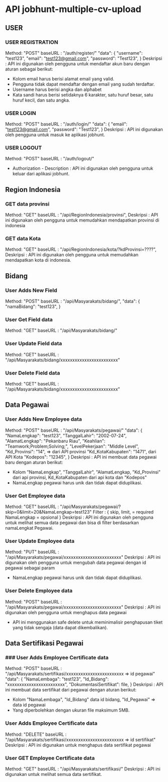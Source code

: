 # API jobhunt-multiple-cv-upload

## USER

### USER REGISTRATION
Method: "POST"
baseURL : "/auth/register/"
"data": {
    "username": "test123",
    "email": "test123@gmail.com",
    "password": "Test123",
}
Deskripsi :
API ini digunakan oleh pengguna untuk mendaftar akun baru dengan aturan sebagai berikut:
- Kolom email harus berisi alamat email yang valid.
- Pengguna tidak dapat mendaftar dengan email yang sudah terdaftar.
- Username harus berisi angka dan alphabet
- Kata sandi harus berisi setidaknya 6 karakter, satu huruf besar, satu huruf kecil, dan satu angka.

### USER LOGIN
Method: "POST"
baseURL : "/auth/login/"
"data": {
    "email": "test123@gmail.com",
    "password": "Test123",
}
Deskripsi :
API ini digunakan oleh pengguna untuk masuk ke aplikasi jobhunt.

### USER LOGOUT
Method: "POST"
baseURL : "/auth/logout/"
 - Authorization -
Description :
API ini digunakan oleh pengguna untuk keluar dari aplikasi jobhunt.

## Region Indonesia

### GET data provinsi
Method: "GET"
baseURL : "/api/RegionIndonesia/provinsi",
Deskripsi :
API ini digunakan oleh pengguna untuk memudahkan mendapatkan provinsi di indonesia

### GET data Kota
Method: "GET"
baseURL : "/api/RegionIndonesia/kota/?kdProvinsi=????",
Deskripsi :
API ini digunakan oleh pengguna untuk memudahkan mendapatkan kota di indonesia.


## Bidang

### User Adds New Field
Method: "POST"
baseURL : "/api/Masyarakats/bidang/",
"data": {
    "namaBidang": "test123",
}

### User Get Field data
Method: "GET"
baseURL : "/api/Masyarakats/bidang/"

### User Update Field data
Method: "GET"
baseURL : "/api/Masyarakats/bidang/xxxxxxxxxxxxxxxxxxxxxxxx"

### User Delete Field data
Method: "GET"
baseURL : "/api/Masyarakats/bidang/xxxxxxxxxxxxxxxxxxxxxxxx"


## Data Pegawai

### User Adds New Employee data
Method: "POST"
baseURL : "/api/Masyarakats/pegawai/"
"data": {
    "NamaLengkap": "test123",
    "TanggalLahir": "2002-07-24",
    "AlamatLengkap": "Pekanbaru Riau",
    "Keahlian": "Teamwork;Problem;Solving;",
    "LevelPekerjaan": "Middle Level",
    "Kd_Provinsi": "14", => dari API provinsi
    "Kd_KotaKabupaten": "1471", dari API Kota
    "Kodepos": "12345",
}
Deskripsi :
API ini membuat data pegawai baru dengan aturan berikut:
- Kolom "NamaLengkap", "TanggalLahir", "AlamatLengkap, "Kd_Provinsi" dari api provinsi, Kd_KotaKabupaten dari api kota dan "Kodepos"
- NamaLengkap pegawai harus unik dan tidak dapat diduplikasi.

### User Get Employee data
Method: "GET"
baseURL : "/api/Masyarakats/pegawai/?skip=0&limit=20&NamaLengkap=test123"
Filter : {
    skip, limit, = required 
    NamaLengkap = opsional
}
Deskripsi :
API ini digunakan oleh pengguna untuk melihat semua data pegawai dan bisa di filter berdasarkan namaLengkat Pegawai.

### User Update Employee data
Method: "PUT"
baseURL : "/api/Masyarakats/pegawai/xxxxxxxxxxxxxxxxxxxxxxxx"
Deskripsi :
API ini digunakan oleh pengguna untuk mengubah data pegawai dengan id pegawai sebagai param
- NamaLengkap pegawai harus unik dan tidak dapat diduplikasi.

### User Delete Employee data
Method: "POST"
baseURL : "/api/Masyarakats/pegawai/xxxxxxxxxxxxxxxxxxxxxxxx"
Deskripsi :
API ini digunakan oleh pengguna untuk menghapus data pegawai
- API ini menggunakan safe delete untuk meminimalisir penghapusan tiket yang tidak sengaja (data dapat dikembalikan).


## Data Sertifikasi Pegawai

### ### User Adds Employee Certificate data
Method: "POST"
baseURL : "/api/Masyarakats/sertifikasi/xxxxxxxxxxxxxxxxxxxxxxxx => id pegawai"
"data": {
    "NamaLembaga": "test123",
    "Id_Bidang": "xxxxxxxxxxxxxxxxxxxxxxxx",
    "DokumentasiSertifikat": file,
}
Deskripsi :
API ini membuat data sertifikat dari pegawai dengan aturan berikut:
- Kolom "NamaLembaga", "Id_Bidang" data id bidang, "Id_Pegawai" => data id pegawai
- Yang diperbolehkan dengan ukuran file maksimum 5MB.

### User Adds Employee Certificate data
Method: "DELETE"
baseURL : "/api/Masyarakats/sertifikasi/xxxxxxxxxxxxxxxxxxxxxxxx => id sertifikat"
Deskripsi :
API ini digunakan untuk menghapus data sertifikat pegawai

### User GET Employee Certificate data
Method: "GET"
baseURL : "/api/Masyarakats/sertifikasi/"
Deskripsi :
API ini digunakan untuk melihat semua data sertifikat.